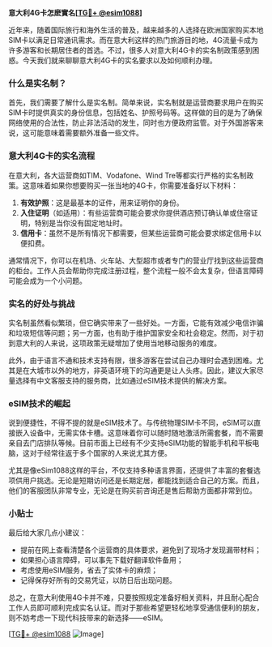 **意大利4G卡怎麽實名[[TG💪+ @esim1088](https://t.me/s/esim1088)]**

近年来，随着国际旅行和海外生活的普及，越来越多的人选择在欧洲国家购买本地SIM卡以满足日常通讯需求。而在意大利这样的热门旅游目的地，4G流量卡成为许多游客和长期居住者的首选。不过，很多人对意大利4G卡的实名制政策感到困惑。今天我们就来聊聊意大利4G卡的实名要求以及如何顺利办理。

### 什么是实名制？

首先，我们需要了解什么是实名制。简单来说，实名制就是运营商要求用户在购买SIM卡时提供真实的身份信息，包括姓名、护照号码等。这样做的目的是为了确保网络使用的合法性，防止非法活动的发生，同时也方便政府监管。对于外国游客来说，这可能意味着需要额外准备一些文件。

### 意大利4G卡的实名流程

在意大利，各大运营商如TIM、Vodafone、Wind Tre等都实行严格的实名制政策。这意味着如果你想要购买一张当地的4G卡，你需要准备好以下材料：

1. **有效护照**：这是最基本的证件，用来证明你的身份。
2. **入住证明**（如适用）：有些运营商可能会要求你提供酒店预订确认单或住宿证明，特别是当你没有固定地址时。
3. **信用卡**：虽然不是所有情况下都需要，但某些运营商可能会要求绑定信用卡以便扣费。

通常情况下，你可以在机场、火车站、大型超市或者专门的营业厅找到这些运营商的柜台。工作人员会帮助你完成注册过程，整个流程一般不会太复杂，但语言障碍可能会成为一个小问题。

### 实名的好处与挑战

实名制虽然看似繁琐，但它确实带来了一些好处。一方面，它能有效减少电信诈骗和垃圾短信等问题；另一方面，也有助于维护国家安全和社会稳定。然而，对于初到意大利的人来说，这项政策无疑增加了使用当地移动服务的难度。

此外，由于语言不通和技术支持有限，很多游客在尝试自己办理时会遇到困难。尤其是在大城市以外的地方，非英语环境下的沟通更是让人头疼。因此，建议大家尽量选择有中文客服支持的服务商，比如通过eSIM技术提供的解决方案。

### eSIM技术的崛起

说到便捷性，不得不提的就是eSIM技术了。与传统物理SIM卡不同，eSIM可以直接嵌入设备中，无需实体卡槽。这意味着你可以随时随地激活所需套餐，而不需要亲自去门店排队等候。目前市面上已经有不少支持eSIM功能的智能手机和平板电脑，这对于经常往返于多个国家的人来说尤其方便。

尤其是像eSim1088这样的平台，不仅支持多种语言界面，还提供了丰富的套餐选项供用户挑选。无论是短期访问还是长期定居，都能找到适合自己的方案。而且，他们的客服团队非常专业，无论是在购买前咨询还是售后帮助方面都非常到位。

### 小贴士

最后给大家几点小建议：
- 提前在网上查看清楚各个运营商的具体要求，避免到了现场才发现漏带材料；
- 如果担心语言障碍，可以事先下载好翻译软件备用；
- 考虑使用eSIM服务，省去了实体卡的麻烦；
- 记得保存好所有的交易凭证，以防日后出现问题。

总之，在意大利使用4G卡并不难，只要按照规定准备好相关资料，并且耐心配合工作人员即可顺利完成实名认证。而对于那些希望更轻松地享受通信便利的朋友，则不妨考虑一下现代科技带来的新选择——eSIM。

[[TG💪+ @esim1088](https://t.me/s/esim1088) ![Image](https://i.postimg.cc/4NQfJmqS/Snipaste-2025-05-13-00-14-12.png)]